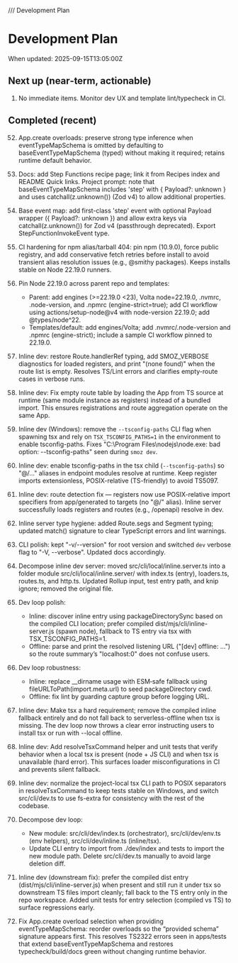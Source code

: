 /// Development Plan

# Development Plan

When updated: 2025-09-15T13:05:00Z

## Next up (near‑term, actionable)

1. No immediate items. Monitor dev UX and template lint/typecheck in CI.

## Completed (recent)

52. App.create overloads: preserve strong type inference when
    eventTypeMapSchema is omitted by defaulting to baseEventTypeMapSchema
    (typed) without making it required; retains runtime default behavior.
53. Docs: add Step Functions recipe page; link it from Recipes index and
    README Quick links. Project prompt: note that baseEventTypeMapSchema
    includes 'step' with { Payload?: unknown } and uses catchall(z.unknown())
    (Zod v4) to allow additional properties.
54. Base event map: add first-class 'step' event with optional Payload
    wrapper ({ Payload?: unknown }) and allow extra keys via
    catchall(z.unknown()) for Zod v4 (passthrough deprecated). Export
    StepFunctionInvokeEvent type.
55. CI hardening for npm alias/tarball 404: pin npm (10.9.0), force public
    registry, and add conservative fetch retries before install to avoid
    transient alias resolution issues (e.g., @smithy packages). Keeps
    installs stable on Node 22.19.0 runners.
56. Pin Node 22.19.0 across parent repo and templates:
    - Parent: add engines (>=22.19.0 <23), Volta node=22.19.0, .nvmrc,
      .node-version, and .npmrc (engine-strict=true); add CI workflow using actions/setup-node@v4 with node-version 22.19.0; add @types/node^22.
    - Templates/default: add engines/Volta; add .nvmrc/.node-version and
      .npmrc (engine-strict); include a sample CI workflow pinned to 22.19.0.

57. Inline dev: restore Route.handlerRef typing, add SMOZ_VERBOSE diagnostics
    for loaded registers, and print "(none found)" when the route list is
    empty. Resolves TS/Lint errors and clarifies empty-route cases in verbose runs.
58. Inline dev: Fix empty route table by loading the App from TS source at
    runtime (same module instance as registers) instead of a bundled import.
    This ensures registrations and route aggregation operate on the same App.
59. Inline dev (Windows): remove the `--tsconfig-paths` CLI flag when spawning
    tsx and rely on `TSX_TSCONFIG_PATHS=1` in the environment to enable
    tsconfig-paths. Fixes "C:\Program Files\nodejs\node.exe: bad option:
    --tsconfig-paths" seen during `smoz dev`.
60. Inline dev: enable tsconfig-paths in the tsx child (`--tsconfig-paths`)
    so "@/..." aliases in endpoint modules resolve at runtime. Keep register
    imports extensionless, POSIX-relative (TS-friendly) to avoid TS5097.
61. Inline dev: route detection fix — registers now use POSIX-relative import
    specifiers from app/generated to targets (no "@/" alias). Inline server
    successfully loads registers and routes (e.g., /openapi) resolve in dev.
62. Inline server type hygiene: added Route.segs and Segment typing; updated
    match() signature to clear TypeScript errors and lint warnings.
63. CLI polish: kept "-v/--version" for root version and switched `dev` verbose
    flag to "-V, --verbose". Updated docs accordingly.
64. Decompose inline dev server: moved src/cli/local/inline.server.ts into
    a folder module src/cli/local/inline.server/ with index.ts (entry),
    loaders.ts, routes.ts, and http.ts. Updated Rollup input, test entry
    path, and knip ignore; removed the original file.

65. Dev loop polish:
    - Inline: discover inline entry using packageDirectorySync based on the
      compiled CLI location; prefer compiled dist/mjs/cli/inline-server.js
      (spawn node), fallback to TS entry via tsx with TSX_TSCONFIG_PATHS=1.
    - Offline: parse and print the resolved listening URL ("[dev] offline: …")
      so the route summary’s "localhost:0" does not confuse users.

66. Dev loop robustness:
    - Inline: replace \_\_dirname usage with ESM‑safe fallback using
      fileURLToPath(import.meta.url) to seed packageDirectory cwd.
    - Offline: fix lint by guarding capture group before logging URL.

67. Inline dev: Make tsx a hard requirement; remove the compiled inline
    fallback entirely and do not fall back to serverless-offline when tsx
    is missing. The dev loop now throws a clear error instructing users to
    install tsx or run with --local offline.
68. Inline dev: Add resolveTsxCommand helper and unit tests that verify
    behavior when a local tsx is present (node + JS CLI) and when tsx is
    unavailable (hard error). This surfaces loader misconfigurations in CI
    and prevents silent fallback.
69. Inline dev: normalize the project-local tsx CLI path to POSIX
    separators in resolveTsxCommand to keep tests stable on Windows, and
    switch src/cli/dev.ts to use fs-extra for consistency with the rest of
    the codebase.
70. Decompose dev loop:
    - New module: src/cli/dev/index.ts (orchestrator), src/cli/dev/env.ts
      (env helpers), src/cli/dev/inline.ts (inline/tsx).
    - Update CLI entry to import from ./dev/index and tests to import the
      new module path. Delete src/cli/dev.ts manually to avoid large
      deletion diff.
71. Inline dev (downstream fix): prefer the compiled dist entry
    (dist/mjs/cli/inline-server.js) when present and still run it under
    tsx so downstream TS files import cleanly; fall back to the TS entry
    only in the repo workspace. Added unit tests for entry selection
    (compiled vs TS) to surface regressions early.
72. Fix App.create overload selection when providing eventTypeMapSchema:
    reorder overloads so the “provided schema” signature appears first.
    This resolves TS2322 errors seen in apps/tests that extend
    baseEventTypeMapSchema and restores typecheck/build/docs green without
    changing runtime behavior.
